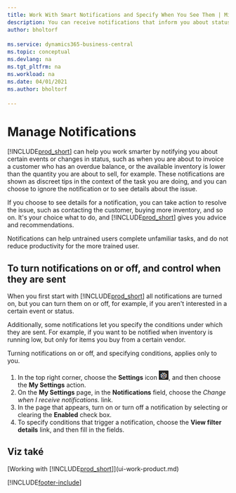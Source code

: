 ```yaml
---
title: Work With Smart Notifications and Specify When You See Them | Microsoft Docs
description: You can receive notifications that inform you about status changes or events, for example, an overdue balance or low inventory.
author: bholtorf

ms.service: dynamics365-business-central
ms.topic: conceptual
ms.devlang: na
ms.tgt_pltfrm: na
ms.workload: na
ms.date: 04/01/2021
ms.author: bholtorf

---
```

# Manage Notifications

[!INCLUDE[prod_short](includes/prod_short.md)] can help you work smarter by notifying you about certain events or changes in status, such as when you are about to invoice a customer who has an overdue balance, or the available inventory is lower than the quantity you are about to sell, for example. These notifications are shown as discreet tips in the context of the task you are doing, and you can choose to ignore the notification or to see details about the issue.

If you choose to see details for a notification, you can take action to resolve the issue, such as contacting the customer, buying more inventory, and so on. It's your choice what to do, and [!INCLUDE[prod_short](includes/prod_short.md)] gives you advice and recommendations.

Notifications can help untrained users complete unfamiliar tasks, and do not reduce productivity for the more trained user.

## To turn notifications on or off, and control when they are sent

When you first start with [!INCLUDE[prod_short](includes/prod_short.md)] all notifications are turned on, but you can turn them on or off, for example, if you aren't interested in a certain event or status.

Additionally, some notifications let you specify the conditions under which they are sent. For example, if you want to be notified when inventory is running low, but only for items you buy from a certain vendor.

Turning notifications on or off, and specifying conditions, applies only to you.

1. In the top right corner, choose the **Settings** icon ![Settings.](media/ui-experience/settings_icon_small.png "Settings icon for role center"), and then choose the **My Settings** action.
2. On the **My Settings** page, in the **Notifications** field, choose the *Change when I receive notifications.* link.
3. In the page that appears, turn on or turn off a notification by selecting or clearing the **Enabled** check box.
4. To specify conditions that trigger a notification, choose the **View filter details** link, and then fill in the fields.

## Viz také

[Working with [!INCLUDE[prod_short](includes/prod_short.md)]](ui-work-product.md)


[!INCLUDE[footer-include](includes/footer-banner.md)]
